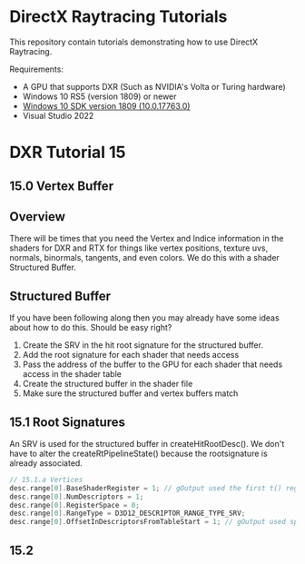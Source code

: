 DirectX Raytracing Tutorials
============
This repository contain tutorials demonstrating how to use DirectX Raytracing.

Requirements:
- A GPU that supports DXR (Such as NVIDIA's Volta or Turing hardware)
- Windows 10 RS5 (version 1809) or newer
- [Windows 10 SDK version 1809 (10.0.17763.0)](https://developer.microsoft.com/en-us/windows/downloads/sdk-archive)
- Visual Studio 2022

# DXR Tutorial 15

## 15.0 Vertex Buffer

## Overview
There will be times that you need the Vertex and Indice information in the shaders for DXR and RTX for things like vertex positions, texture uvs, normals, binormals, tangents, and even colors.  We do this with a shader Structured Buffer.

## Structured Buffer
If you have been following along then you may already have some ideas about how to do this.  Should be easy right?
1.  Create the SRV in the hit root signature for the structured buffer.
2.  Add the root signature for each shader that needs access
3.  Pass the address of the buffer to the GPU for each shader that needs access in the shader table
4.  Create the structured buffer in the shader file
5.  Make sure the structured buffer and vertex buffers match

## 15.1 Root Signatures
An SRV is used for the structured buffer in createHitRootDesc().  We don't have to alter the createRtPipelineState() because the rootsignature is already associated.
```c++
// 15.1.a Vertices
desc.range[0].BaseShaderRegister = 1; // gOutput used the first t() register in the shader
desc.range[0].NumDescriptors = 1;
desc.range[0].RegisterSpace = 0;
desc.range[0].RangeType = D3D12_DESCRIPTOR_RANGE_TYPE_SRV;
desc.range[0].OffsetInDescriptorsFromTableStart = 1; // gOutput used spot 0
```

## 15.2 
